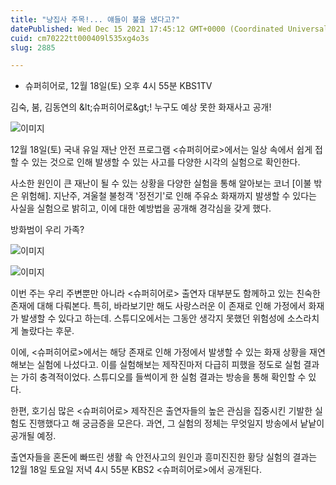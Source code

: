 ```yaml
---
title: "냥집사 주목!... 얘들이 불을 냈다고?"
datePublished: Wed Dec 15 2021 17:45:12 GMT+0000 (Coordinated Universal Time)
cuid: cm70222tt000409l535xg4o3s
slug: 2885

---
```



- 슈퍼히어로, 12월 18일(토) 오후 4시 55분 KBS1TV

김숙, 붐, 김동연의 &amp;lt;슈퍼히어로&amp;gt;! 누구도 예상 못한 화재사고 공개!

![이미지](https://cdn.hashnode.com/res/hashnode/image/upload/v1739252537392/72d00f59-f09b-4512-96e9-dbc7c77263e7.jpeg)

12월 18일(토) 국내 유일 재난 안전 프로그램 <슈퍼히어로>에서는 일상 속에서 쉽게 접할 수 있는 것으로 인해 발생할 수 있는 사고를 다양한 시각의 실험으로 확인한다.

사소한 원인이 큰 재난이 될 수 있는 상황을 다양한 실험을 통해 알아보는 코너 [이불 밖은 위험해]. 지난주, 겨울철 불청객 '정전기'로 인해 주유소 화재까지 발생할 수 있다는 사실을 실험으로 밝히고, 이에 대한 예방법을 공개해 경각심을 갖게 했다.

방화범이 우리 가족?

![이미지](https://cdn.hashnode.com/res/hashnode/image/upload/v1739252539457/619e2ea2-6da5-4897-9465-024f20b2f3fe.jpeg)

![이미지](https://cdn.hashnode.com/res/hashnode/image/upload/v1739252541135/85ce0870-106a-42d0-b383-5cc1f5c80b1e.jpeg)

이번 주는 우리 주변뿐만 아니라 <슈퍼히어로> 출연자 대부분도 함께하고 있는 친숙한 존재에 대해 다뤄본다. 특히, 바라보기만 해도 사랑스러운 이 존재로 인해 가정에서 화재가 발생할 수 있다고 하는데. 스튜디오에서는 그동안 생각지 못했던 위험성에 소스라치게 놀랐다는 후문.

이에, <슈퍼히어로>에서는 해당 존재로 인해 가정에서 발생할 수 있는 화재 상황을 재연해보는 실험에 나섰다고. 이를 실험해보는 제작진마저 다급히 피했을 정도로 실험 결과는 가히 충격적이었다. 스튜디오를 들썩이게 한 실험 결과는 방송을 통해 확인할 수 있다.

한편, 호기심 많은 <슈퍼히어로> 제작진은 출연자들의 높은 관심을 집중시킨 기발한 실험도 진행했다고 해 궁금증을 모은다. 과연, 그 실험의 정체는 무엇일지 방송에서 낱낱이 공개될 예정.

출연자들을 혼돈에 빠뜨린 생활 속 안전사고의 원인과 흥미진진한 황당 실험의 결과는 12월 18일 토요일 저녁 4시 55분 KBS2 <슈퍼히어로>에서 공개된다.
